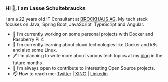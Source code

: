 ### Hi 👋, I am Lasse Schultebraucks

I am a 22 years old IT Consultant at [BROCKHAUS AG](https://www.brockhaus-ag.de/). My tech stack focuses on Java, Spring Boot, JavaScript, TypeScript and Angular.

- 🔭 I’m currently working on some personal projects with Docker and Raspberry Pi 4
- 🌱 I’m currently learning about cloud technologies like Docker and k8s and also some Linux.
- 🖊  I’m planning to write more about various tech topics at my [blog](https://lasseschultebraucks.com/) in the future months.  
- 👯 I’m always open to contribute to interesting Open Source projects.
- 📫 How to reach me: [Twitter](https://twitter.com/LSchultebraucks) | [XING](https://www.xing.com/profile/Lasse_Schultebraucks/) | [Linkedin](https://www.linkedin.com/in/lasse-schultebraucks-407b54175/)
